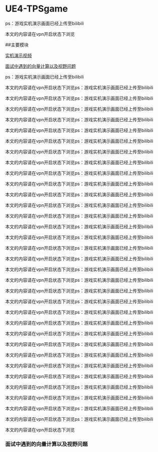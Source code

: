 # UE4-TPSgame
ps：游戏实机演示画面已经上传至bilibili

本文的内容请在vpn开启状态下浏览

##主要模块

[实机演示视频](#Update)

[面试中遇到的向量计算以及视野问题](#面试中遇到的向量计算以及视野问题)

ps：游戏实机演示画面已经上传至bilibili

本文的内容请在vpn开启状态下浏览ps：游戏实机演示画面已经上传至bilibili

本文的内容请在vpn开启状态下浏览ps：游戏实机演示画面已经上传至bilibili

本文的内容请在vpn开启状态下浏览ps：游戏实机演示画面已经上传至bilibili

本文的内容请在vpn开启状态下浏览ps：游戏实机演示画面已经上传至bilibili

本文的内容请在vpn开启状态下浏览ps：游戏实机演示画面已经上传至bilibili

本文的内容请在vpn开启状态下浏览ps：游戏实机演示画面已经上传至bilibili

本文的内容请在vpn开启状态下浏览ps：游戏实机演示画面已经上传至bilibili

本文的内容请在vpn开启状态下浏览ps：游戏实机演示画面已经上传至bilibili

本文的内容请在vpn开启状态下浏览ps：游戏实机演示画面已经上传至bilibili

本文的内容请在vpn开启状态下浏览ps：游戏实机演示画面已经上传至bilibili

本文的内容请在vpn开启状态下浏览ps：游戏实机演示画面已经上传至bilibili

本文的内容请在vpn开启状态下浏览ps：游戏实机演示画面已经上传至bilibili

本文的内容请在vpn开启状态下浏览ps：游戏实机演示画面已经上传至bilibili

本文的内容请在vpn开启状态下浏览ps：游戏实机演示画面已经上传至bilibili

本文的内容请在vpn开启状态下浏览ps：游戏实机演示画面已经上传至bilibili

本文的内容请在vpn开启状态下浏览ps：游戏实机演示画面已经上传至bilibili

本文的内容请在vpn开启状态下浏览ps：游戏实机演示画面已经上传至bilibili

本文的内容请在vpn开启状态下浏览ps：游戏实机演示画面已经上传至bilibili

本文的内容请在vpn开启状态下浏览ps：游戏实机演示画面已经上传至bilibili

本文的内容请在vpn开启状态下浏览ps：游戏实机演示画面已经上传至bilibili

本文的内容请在vpn开启状态下浏览ps：游戏实机演示画面已经上传至bilibili

本文的内容请在vpn开启状态下浏览ps：游戏实机演示画面已经上传至bilibili

本文的内容请在vpn开启状态下浏览ps：游戏实机演示画面已经上传至bilibili

本文的内容请在vpn开启状态下浏览ps：游戏实机演示画面已经上传至bilibili

本文的内容请在vpn开启状态下浏览ps：游戏实机演示画面已经上传至bilibili

本文的内容请在vpn开启状态下浏览ps：游戏实机演示画面已经上传至bilibili

本文的内容请在vpn开启状态下浏览ps：游戏实机演示画面已经上传至bilibili

本文的内容请在vpn开启状态下浏览ps：游戏实机演示画面已经上传至bilibili

本文的内容请在vpn开启状态下浏览ps：游戏实机演示画面已经上传至bilibili

本文的内容请在vpn开启状态下浏览ps：游戏实机演示画面已经上传至bilibili

本文的内容请在vpn开启状态下浏览ps：游戏实机演示画面已经上传至bilibili

本文的内容请在vpn开启状态下浏览ps：游戏实机演示画面已经上传至bilibili

本文的内容请在vpn开启状态下浏览
### 面试中遇到的向量计算以及视野问题
